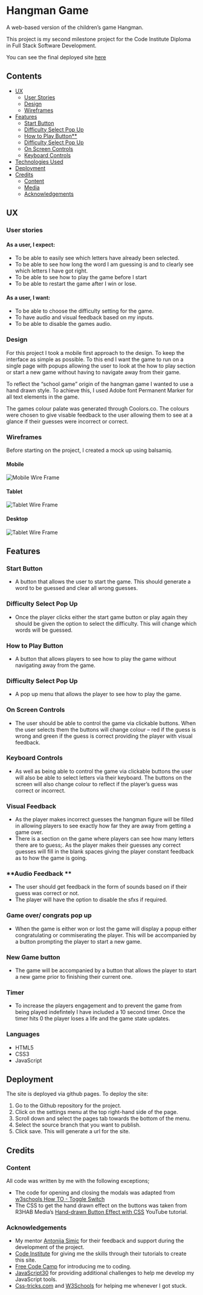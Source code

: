 # **Hangman Game**

A web-based version of the children’s game Hangman. 

This project is my second milestone project for the Code Institute Diploma in Full Stack Software Development.

You can see the final deployed site [here](https://john-mcpherson.github.io/JavaScript-Essentials-Portfolio-Project/)

## **Contents**
* [UX](#ux)
    * [User Stories](#user-stories)
    * [Design](#design)
    * [Wireframes](#wireframes)
* [Features](#features) 
    * [Start Button](#start-button)
    * [Difficulty Select Pop Up](#difficulty-select-pop-up)
    * [How to Play Button**](#how-to-play-button)
    * [Difficulty Select Pop Up ](#difficulty-select-pop-up )
    * [On Screen Controls](#on-screen-controls)
    * [Keyboard Controls](#keyboard-controls)
* [Technologies Used](technologies-used)
* [Deployment](#deployment)
* [Credits](#credits)
    * [Content](#content)
    * [Media](#media)
    * [Acknowledgements](#acknowledgements)



## **UX**

### **User stories**

#### As a user, I expect:
* To be able to easily see which letters have already been selected. 
* To be able to see how long the word I am guessing is and to clearly see which letters I have got right.  
* To be able to see how to play the game before I start 
* To be able to restart the game after I win or lose. 

#### As a user, I want:
* To be able to choose the difficulty setting for the game.
* To have audio and visual feedback based on my inputs.
* To be able to disable the games audio. 

### **Design**
For this project I took a mobile first approach to the design. To keep the interface as simple as possible. To this end I want the game to run on a single page with popups allowing the user to look at the how to play section or start a new game without having to navigate away from their game. 

To reflect the “school game” origin of the hangman game I wanted to use a hand drawn style. To achieve this, I used Adobe font Permanent Marker for all text elements in the game. 

The games colour palate was generated through Coolors.co. The colours were chosen to give visable feedback to the user allowing them to see at a glance if their guesses were incorrect or correct. 
 

### **Wireframes**

Before starting on the project, I created a mock up using balsamiq. 

#### **Mobile**
![Mobile Wire Frame](./assets/images/readme-images/hangman-mobile-wf.png)

#### **Tablet**
![Tablet Wire Frame](./assets/images/readme-images/hangman-tablet-wf.png)

#### **Desktop**
![Tablet Wire Frame](./assets/images/readme-images/hangman-desktop-wf.png)

## **Features**

### **Start Button**
 * A button that allows the user to start the game. This should generate a word to be guessed and clear all wrong guesses. 

### **Difficulty Select Pop Up**
 * Once the player clicks either the start game button or play again they should be given the option to select the difficulty. This will change which words will be guessed.  

### **How to Play Button**
 * A button that allows players to see how to play the game without navigating away from the game.  

### **Difficulty Select Pop Up**
 * A pop up menu that allows the player to see how to play the game.  

### **On Screen Controls**
 * The user should  be able to control the game via clickable buttons. When the user selects them the buttons will change colour – red if the guess is wrong and green if the guess is correct providing the player with visual feedback. 

### **Keyboard Controls**
 * As well as being able to control the game via clickable buttons the user will also be able to select letters via their keyboard.  The buttons on the screen will also change colour to reflect if the player’s guess was correct or incorrect. 

### **Visual Feedback**
 * As the player makes incorrect guesses the hangman figure will be filled in allowing players to see exactly how far they are away from getting a game over. 
* There is a section on the game where players can see how many letters there are to guess;. As the player makes their guesses any correct guesses will fill in the blank spaces giving the player constant feedback as to how the game is going. 

### **Audio Feedback **
 * The user should  get feedback in the form of sounds based on if their guess was correct or not. 
* The player will have the option to disable the sfxs if required. 

### **Game over/ congrats pop up**
 * When the game is either won or lost the game will display a popup either congratulating or commiserating the player. This will be accompanied by a button prompting the player to start a new game. 

### **New Game button**
 * The game will be accompanied by a button that allows the player to start a new game prior to finishing their current one.   
 ### **Timer**
 * To increase the players engagement and to prevent the game from being played indefintely I have included a 10 second timer. Once the timer hits 0 the player loses a life and the game state updates. 

### **Languages** 

* HTML5
* CSS3
* JavaScript

## **Deployment**

The site is deployed via github pages. To deploy the site:

1. Go to the Github repository for the project.
2. Click on the settings menu at the top right-hand side of the page. 
3. Scroll down and select the pages tab towards the bottom of the menu. 
4. Select the source branch that you want to publish. 
5. Click save. This will generate a url for the site.  

## **Credits**

### **Content**

All code was written by me with the following exceptions; 
* The code for opening and closing the modals was adapted from [w3schools How TO - Toggle Switch](https://www.w3schools.com/howto/howto_css_switch.asp)
* The CSS to get the hand drawn effect on the buttons was taken from R3HAB Media’s [Hand-drawn Button Effect with CSS](https://www.youtube.com/watch?v=oJK7Y9cCPSQ) YouTube tutorial. 

### **Acknowledgements** 

* My mentor [Antonija Simic](https://github.com/tonkec) for their feedback and support during the development of the project. 
* [Code Institute](https://codeinstitute.net/) for giving me the skills through their tutorials to create this site. 
* [Free Code Camp](https://www.freecodecamp.org/) for introducing me to coding. 
* [JavaScript30]( https://javascript30.com/) for providing additional challenges to help me develop my JavaScript tools. 
* [Css-tricks.com](https://css-tricks.com/) and [W3Schools](https://www.w3schools.com/) for helping me whenever I got stuck. 

